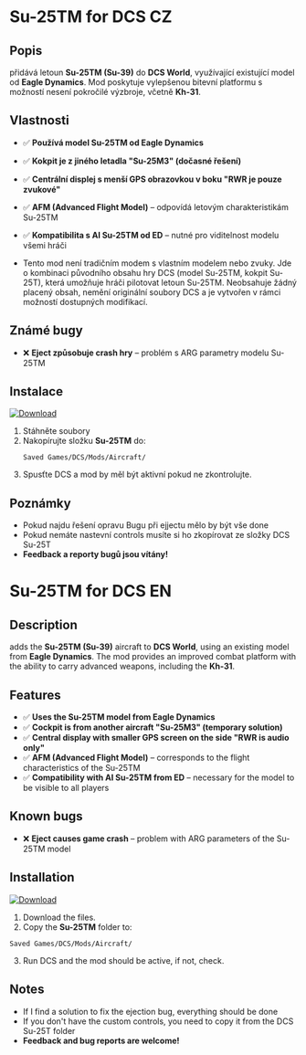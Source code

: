 # Su-25TM for DCS CZ

## Popis
přidává letoun **Su-25TM (Su-39)** do **DCS World**, využívající existující model od **Eagle Dynamics**. Mod poskytuje vylepšenou bitevní platformu s možností nesení pokročilé výzbroje, včetně **Kh-31**.

## Vlastnosti
- ✅ **Používá model Su-25TM od Eagle Dynamics**
- ✅ **Kokpit je z jiného letadla "Su-25M3" (dočasné řešení)**
- ✅ **Centrální displej s menší GPS obrazovkou v boku "RWR je pouze zvukové"**
- ✅ **AFM (Advanced Flight Model)** – odpovídá letovým charakteristikám Su-25TM
- ✅ **Kompatibilita s AI Su-25TM od ED** – nutné pro viditelnost modelu všemi hráči

- Tento mod není tradičním modem s vlastním modelem nebo zvuky. Jde o kombinaci původního obsahu hry DCS (model Su-25TM, kokpit Su-25T), která umožňuje hráči pilotovat letoun Su-25TM. Neobsahuje žádný placený obsah, nemění originální soubory DCS a je vytvořen v rámci možností dostupných modifikací.

## Známé bugy
- ❌ **Eject způsobuje crash hry** – problém s ARG parametry modelu Su-25TM

## Instalace
[![Download](https://img.shields.io/badge/Download-V1.1-blue?style=for-the-badge)](https://github.com/SniexDejjtik/Su-25TM-DCS/releases/tag/V1.1)
1. Stáhněte soubory
2. Nakopírujte složku **Su-25TM** do:
   ```
   Saved Games/DCS/Mods/Aircraft/
   ```
3. Spusťte DCS a mod by měl být aktivní pokud ne zkontrolujte.

## Poznámky
- Pokud najdu řešení opravu Bugu při ejjectu mělo by být vše done
 - Pokud nemáte nastevní controls musíte si ho zkopírovat ze složky DCS Su-25T
- **Feedback a reporty bugů jsou vítány!**

# Su-25TM for DCS EN

## Description
adds the **Su-25TM (Su-39)** aircraft to **DCS World**, using an existing model from **Eagle Dynamics**. The mod provides an improved combat platform with the ability to carry advanced weapons, including the **Kh-31**.

## Features
- ✅ **Uses the Su-25TM model from Eagle Dynamics**
- ✅ **Cockpit is from another aircraft "Su-25M3" (temporary solution)**
- ✅ **Central display with smaller GPS screen on the side "RWR is audio only"**
- ✅ **AFM (Advanced Flight Model)** – corresponds to the flight characteristics of the Su-25TM
- ✅ **Compatibility with AI Su-25TM from ED** – necessary for the model to be visible to all players

## Known bugs
- ❌ **Eject causes game crash** – problem with ARG parameters of the Su-25TM model

## Installation
[![Download](https://img.shields.io/badge/Download-V1.1-blue?style=for-the-badge)](https://github.com/SniexDejjtik/Su-25TM-DCS/releases/tag/V1.1)
1. Download the files.
2. Copy the **Su-25TM** folder to:
```
Saved Games/DCS/Mods/Aircraft/
```
3. Run DCS and the mod should be active, if not, check.

## Notes
- If I find a solution to fix the ejection bug, everything should be done
- If you don't have the custom controls, you need to copy it from the DCS Su-25T folder
- **Feedback and bug reports are welcome!**
